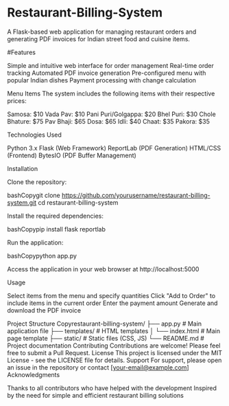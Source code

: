 # Restaurant-Billing-System
A Flask-based web application for managing restaurant orders and generating PDF invoices for Indian street food and cuisine items.

#Features

Simple and intuitive web interface for order management
Real-time order tracking
Automated PDF invoice generation
Pre-configured menu with popular Indian dishes
Payment processing with change calculation

Menu Items
The system includes the following items with their respective prices:

Samosa: $10
Vada Pav: $10
Pani Puri/Golgappa: $20
Bhel Puri: $30
Chole Bhature: $75
Pav Bhaji: $65
Dosa: $65
Idli: $40
Chaat: $35
Pakora: $35

Technologies Used

Python 3.x
Flask (Web Framework)
ReportLab (PDF Generation)
HTML/CSS (Frontend)
BytesIO (PDF Buffer Management)

Installation

Clone the repository:

bashCopygit clone https://github.com/yourusername/restaurant-billing-system.git
cd restaurant-billing-system

Install the required dependencies:

bashCopypip install flask reportlab

Run the application:

bashCopypython app.py

Access the application in your web browser at http://localhost:5000

Usage

Select items from the menu and specify quantities
Click "Add to Order" to include items in the current order
Enter the payment amount
Generate and download the PDF invoice

Project Structure
Copyrestaurant-billing-system/
├── app.py              # Main application file
├── templates/          # HTML templates
│   └── index.html     # Main page template
├── static/            # Static files (CSS, JS)
└── README.md          # Project documentation
Contributing
Contributions are welcome! Please feel free to submit a Pull Request.
License
This project is licensed under the MIT License - see the LICENSE file for details.
Support
For support, please open an issue in the repository or contact [your-email@example.com]
Acknowledgments

Thanks to all contributors who have helped with the development
Inspired by the need for simple and efficient restaurant billing solutions

